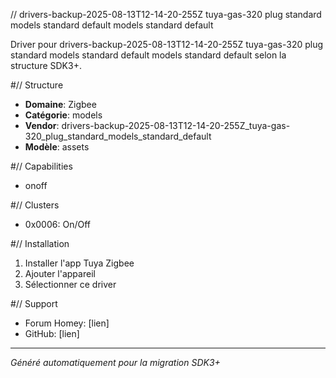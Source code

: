// drivers-backup-2025-08-13T12-14-20-255Z tuya-gas-320 plug standard models standard default models standard default

Driver pour drivers-backup-2025-08-13T12-14-20-255Z tuya-gas-320 plug standard models standard default models standard default selon la structure SDK3+.

#// Structure
- **Domaine**: Zigbee
- **Catégorie**: models
- **Vendor**: drivers-backup-2025-08-13T12-14-20-255Z_tuya-gas-320_plug_standard_models_standard_default
- **Modèle**: assets

#// Capabilities
- onoff

#// Clusters
- 0x0006: On/Off

#// Installation
1. Installer l'app Tuya Zigbee
2. Ajouter l'appareil
3. Sélectionner ce driver

#// Support
- Forum Homey: [lien]
- GitHub: [lien]

---
*Généré automatiquement pour la migration SDK3+*
